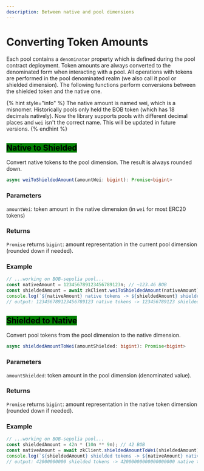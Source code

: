 ```yaml
---
description: Between native and pool dimensions
---
```


# Converting Token Amounts

Each pool contains a `denominator` property which is defined during the pool contract deployment. Token amounts are always converted to the denominated form when interacting with a pool. All operations with tokens are performed in the pool denominated realm (we also call it pool or shielded dimension). The following functions perform conversions between the shielded token and the native one.

{% hint style="info" %}
The native amount is named wei, which is a misnomer. Historically pools only held the BOB token (which has 18 decimals natively). Now the library supports pools with different decimal places and `wei` isn't the correct name. This will be updated in future versions.
{% endhint %}

## <mark style="background-color:green;">Native to Shielded</mark>

Convert native tokens to the pool dimension. The result is always rounded down.

```typescript
async weiToShieldedAmount(amountWei: bigint): Promise<bigint>
```

### Parameters

`amountWei`: token amount in the native dimension (in `wei` for most ERC20 tokens)

### Returns

`Promise` returns `bigint`: amount representation in the current pool dimension (rounded down if needed).

### Example

```typescript
// ...working on BOB-sepolia pool...
const nativeAmount = 123456789123456789123n; // ~123.46 BOB
const shieldedAmount = await zkClient.weiToShieldedAmount(nativeAmount);
console.log(`${nativeAmount} native tokens -> ${shieldedAmount} shielded tokens`);
// output: 123456789123456789123 native tokens -> 123456789123 shielded tokens
```

## <mark style="background-color:green;">Shielded to Native</mark>

Convert pool tokens from the pool dimension to the native dimension.

```typescript
async shieldedAmountToWei(amountShielded: bigint): Promise<bigint>
```

### Parameters

`amountShielded`: token amount in the pool dimension (denominated value).

### Returns

`Promise` returns `bigint`: amount representation in the native token dimension (rounded down if needed).

### Example

```typescript
// ...working on BOB-sepolia pool...
const shieldedAmount = 42n * (10n ** 9n); // 42 BOB
const nativeAmount = await zkClient.shieldedAmountToWei(shieldedAmount);
console.log(`${shieldedAmount} shielded tokens -> ${nativeAmount} native tokens`);
// output: 42000000000 shielded tokens -> 42000000000000000000 native tokens
```
